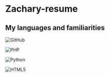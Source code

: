 # Zachary-resume	
<h2>My languages and familiarities</h2>


![GitHub]([https://img.shields.io/badge/github-%23121011.svg?style=for-the-badge&logo=github&logoColor=white](https://www.google.com/search?client=safari&rls=en&q=what+is+python&ie=UTF-8&oe=UTF-8))

![PHP](https://img.shields.io/badge/php-%23777BB4.svg?style=for-the-badge&logo=php&logoColor=white)

![Python](https://img.shields.io/badge/python-3670A0?style=for-the-badge&logo=python&logoColor=ffdd54)

![HTML5](https://img.shields.io/badge/html5-%23E34F26.svg?style=for-the-badge&logo=html5&logoColor=white)

